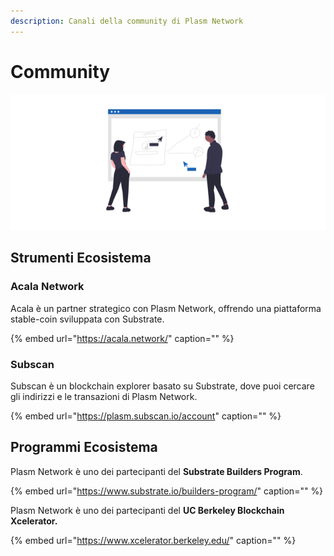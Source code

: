 ```yaml
---
description: Canali della community di Plasm Network
---
```


# Community

![](../.gitbook/assets/sukurnshotto-2020-06-29-174141png.png)

## Strumenti Ecosistema

### Acala Network

Acala è un partner strategico con Plasm Network, offrendo una piattaforma stable-coin sviluppata con Substrate.

{% embed url="https://acala.network/" caption="" %}

### Subscan

Subscan è un blockchain explorer basato su Substrate, dove puoi cercare gli indirizzi e le transazioni di Plasm Network.

{% embed url="https://plasm.subscan.io/account" caption="" %}

## Programmi Ecosistema

Plasm Network è uno dei partecipanti del **Substrate Builders Program**.

{% embed url="https://www.substrate.io/builders-program/" caption="" %}

Plasm Network è uno dei partecipanti del **UC Berkeley Blockchain Xcelerator.**

{% embed url="https://www.xcelerator.berkeley.edu/" caption="" %}

